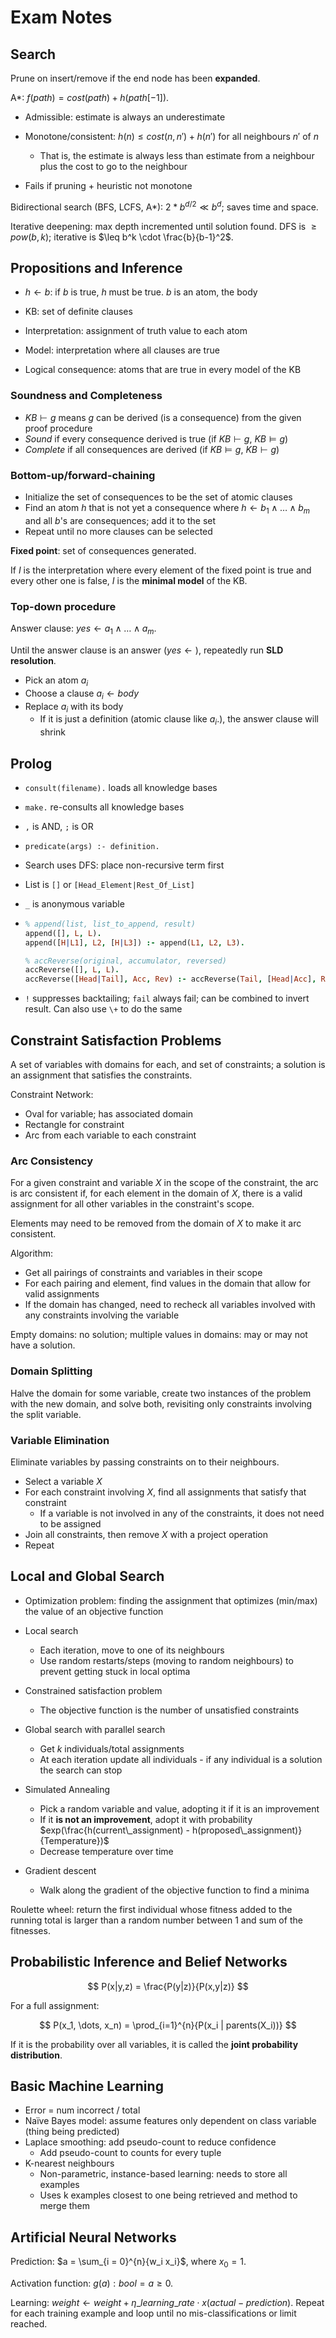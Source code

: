 # Exam Notes

## Search

Prune on insert/remove if the end node has been **expanded**.

A*: $f(path) = cost(path) + h(path[-1])$.

- Admissible: estimate is always an underestimate

- Monotone/consistent:  $h(n) \leq cost(n,n') + h(n')$ for all neighbours $n'$ of $n$
  - That is, the estimate is always less than estimate from a neighbour plus the cost to go to the neighbour
- Fails if pruning + heuristic not monotone

Bidirectional search (BFS, LCFS, A\*): $2 * b^{d/2} \ll b^d$; saves time and space.

Iterative deepening: max depth incremented until solution found. DFS is $\geq pow(b, k)$; iterative is $\leq b^k \cdot  \frac{b}{b-1}^2$.

## Propositions and Inference

- $h \leftarrow b$: if $b$ is true, $h$ must be true. $b$ is an atom, the body  

- KB: set of definite clauses
- Interpretation: assignment of truth value to each atom
- Model: interpretation where all clauses are true
- Logical consequence: atoms that are true in every model of the KB

### Soundness and Completeness

- $KB \vdash g$ means $g$ can be derived (is a consequence) from the given proof procedure
- *Sound* if every consequence derived is true (if $KB \vdash g$, $KB \models g$)
- *Complete* if all consequences are derived (if $KB \models g$, $KB \vdash g$)

### Bottom-up/forward-chaining

- Initialize the set of consequences to be the set of atomic clauses
- Find an atom $h$ that is not yet a consequence where $h \leftarrow b_1 \land \dots \land b_m$ and all $b$'s are consequences; add it to the set
- Repeat until no more clauses can be selected

**Fixed point**: set of consequences generated.

If $I$ is the interpretation where every element of the fixed point is true and every other one is false, $I$ is the **minimal model** of the KB.

### Top-down procedure

Answer clause: $yes \leftarrow a_1 \land \dots \land a_m$.

Until the answer clause is an answer ($yes \leftarrow \text{}$), repeatedly run **SLD resolution**.

- Pick an atom $a_i$
- Choose a clause $a_i \leftarrow body$
- Replace $a_i$ with its body
  - If it is just a definition (atomic clause like $a_i.$), the answer clause will shrink

## Prolog

- `consult(filename).` loads all knowledge bases
- `make.` re-consults all knowledge bases
- `,` is AND, `;` is OR
- `predicate(args) :- definition.`
- Search uses DFS: place non-recursive term first
- List is `[]` or `[Head_Element|Rest_Of_List]`
- `_` is anonymous variable
- ```prolog
  % append(list, list_to_append, result)
  append([], L, L).
  append([H|L1], L2, [H|L3]) :- append(L1, L2, L3).
  
  % accReverse(original, accumulator, reversed)
  accReverse([], L, L).
  accReverse([Head|Tail], Acc, Rev) :- accReverse(Tail, [Head|Acc], Rev).
  ```

- `!` suppresses backtailing; `fail` always fail; can be combined to invert result. Can also use `\+` to do the same

## Constraint Satisfaction Problems

A set of variables with domains for each, and set of constraints; a solution is an assignment that satisfies the constraints.

Constraint Network:

- Oval for variable; has associated domain
- Rectangle for constraint
- Arc from each variable to each constraint

### Arc Consistency

For a given constraint and variable $X$ in the scope of the constraint, the arc is arc consistent if, for each element in the domain of $X$, there is a valid assignment for all other variables in the constraint's scope.

Elements may need to be removed from the domain of $X$ to make it arc consistent.

Algorithm:

- Get all pairings of constraints and variables in their scope
- For each pairing and element, find values in the domain that allow for valid assignments
- If the domain has changed, need to recheck all variables involved with any constraints involving the variable

Empty domains: no solution; multiple values in domains: may or may not have a solution.

### Domain Splitting

Halve the domain for some variable, create two instances of the problem with the new domain, and solve both, revisiting only constraints involving the split variable.

### Variable Elimination

Eliminate variables by passing constraints on to their neighbours.

- Select a variable $X$
- For each constraint involving $X$, find all assignments that satisfy that constraint
  - If a variable is not involved in any of the constraints, it does not need to be assigned
- Join all constraints, then remove $X$ with a project operation
- Repeat

## Local and Global Search

- Optimization problem: finding the assignment that optimizes (min/max) the value of an objective function
- Local search
  - Each iteration, move to one of its neighbours
  - Use random restarts/steps (moving to random neighbours) to prevent getting stuck in local optima

- Constrained satisfaction problem
  - The objective function is the number of unsatisfied constraints
- Global search with parallel search
  - Get $k$ individuals/total assignments
  - At each iteration update all individuals - if any individual is a solution the search can stop
- Simulated Annealing
  - Pick a random variable and value, adopting it if it is an improvement
  - If it **is not an improvement**, adopt it with probability $exp(\frac{h(current\_assignment) - h(proposed\_assignment)}{Temperature})$
  - Decrease temperature over time
- Gradient descent
  - Walk along the gradient of the objective function to find a minima

Roulette wheel: return the first individual whose fitness added to the running total is larger than a random number between 1 and sum of the fitnesses.

## Probabilistic Inference and Belief Networks

$$
P(x|y,z) = \frac{P(y|z)}{P(x,y|z)}
$$

For a full assignment:

$$
P(x_1, \dots, x_n) = \prod_{i=1}^{n}{P(x_i | parents(X_i))}
$$

If it is the probability over all variables, it is called the **joint probability distribution**.

## Basic Machine Learning

- Error = num incorrect / total
- Naïve Bayes model: assume features only dependent on class variable (thing being predicted)
- Laplace smoothing: add pseudo-count to reduce confidence
  - Add pseudo-count to counts for every tuple
- K-nearest neighbours
  - Non-parametric, instance-based learning: needs to store all examples
  - Uses k examples closest to one being retrieved and method to merge them

## Artificial Neural Networks

Prediction: $a = \sum_{i = 0}^{n}{w_i x_i}$, where $x_0 = 1$.

Activation function: $g(a): bool = a \geq 0$.

Learning:  $weight \leftarrow weight + \eta\_learning\_rate \cdot x(actual - prediction)$. Repeat for each training example and loop until no mis-classifications or limit reached.
